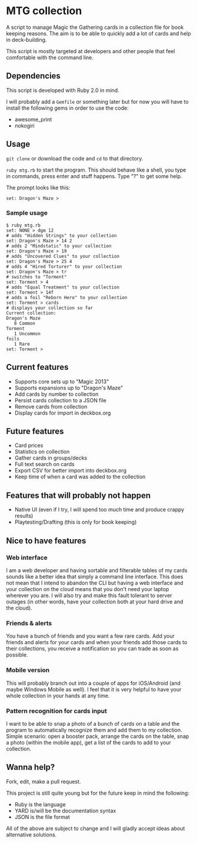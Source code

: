 # MTG collection

A script to manage Magic the Gathering cards in a collection file for book keeping reasons. The aim is to be able to quickly add a lot of cards and help in deck-building.

This script is mostly targeted at developers and other people that feel comfortable with the command line.

## Dependencies

This script is developed with Ruby 2.0 in mind.

I will probably add a `Gemfile` or something later but for now you will have to install the following gems in order to use the code:

* awesome_print
* nokogiri

## Usage

`git clone` or download the code and `cd` to that directory.

`ruby mtg.rb` to start the program. This should behave like a shell, you type in commands, press enter and stuff happens. Type "?" to get some help.

The prompt looks like this:

    set: Dragon's Maze >

### Sample usage

    $ ruby mtg.rb
    set: NONE > dgm 12
    # adds "Hidden Strings" to your collection
    set: Dragon's Maze > 14 2
    # adds 2 "Mindstatic" to your collection
    set: Dragon's Maze > 19
    # adds "Uncovered Clues" to your collection
    set: Dragon's Maze > 25 4
    # adds 4 "Hired Torturer" to your collection
    set: Dragon's Maze > tr
    # switches to "Torment"
    set: Torment > 4
    # adds "Equal Treatment" to your collection
    set: Torment > 14f
    # adds a foil "Reborn Hero" to your collection
    set: Torment > cards
    # displays your collection so far
    Current collection:
    Dragon's Maze
       8 Common
    Torment
       1 Uncommon
    foils
       1 Rare
    set: Torment >

## Current features

* Supports core sets up to "Magic 2013"
* Supports expansions up to "Dragon's Maze"
* Add cards by number to collection
* Persist cards collection to a JSON file
* Remove cards from collection
* Display cards for import in deckbox.org

## Future features

* Card prices
* Statistics on collection
* Gather cards in groups/decks
* Full text search on cards
* Export CSV for better import into deckbox.org
* Keep time of when a card was added to the collection

## Features that will probably not happen

* Native UI (even if I try, I will spend too much time and produce crappy results)
* Playtesting/Drafting (this is only for book keeping)

## Nice to have features

### Web interface

I am a web developer and having sortable and filterable tables of my cards sounds like a better idea that simply a command line interface. This does not mean that I intend to abandon the CLI but having a web interface and your collection on the cloud means that you don't need your laptop wherever you are. I will also try and make this fault tolerant to server outages (in other words, have your collection both at your hard drive and the cloud).

### Friends & alerts

You have a bunch of friends and you want a few rare cards. Add your friends and alerts for your cards and when your friends add those cards to their collections, you receive a notification so you can trade as soon as possible.

### Mobile version

This will probably branch out into a couple of apps for iOS/Android (and maybe Windows Mobile as well). I feel that it is very helpful to have your whole collection in your hands at any time.

### Pattern recognition for cards input

I want to be able to snap a photo of a bunch of cards on a table and the program to automatically recognize them and add them to my collection. Simple scenario: open a booster pack, arrange the cards on the table, snap a photo (within the mobile app), get a list of the cards to add to your collection.

## Wanna help?

Fork, edit, make a pull request.

This project is still quite young but for the future keep in mind the following:

* Ruby is the language
* YARD is/will be the documentation syntax
* JSON is the file format

All of the above are subject to change and I will gladly accept ideas about alternative solutions.
